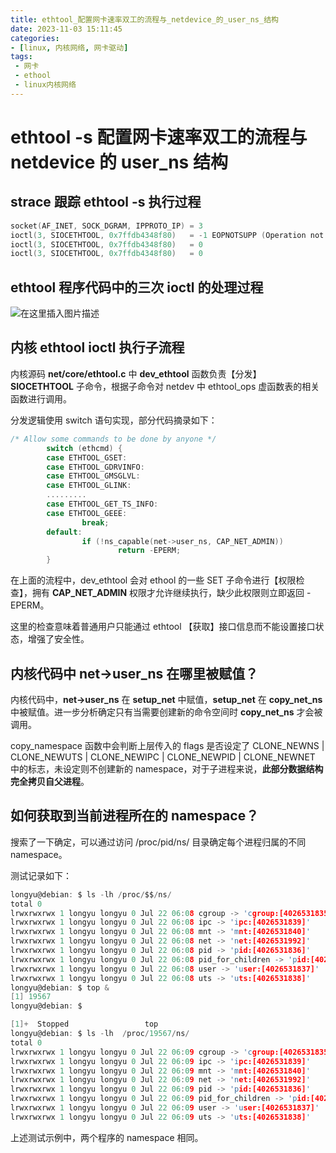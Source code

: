 ```yaml
---
title: ethtool_配置网卡速率双工的流程与_netdevice_的_user_ns_结构
date: 2023-11-03 15:11:45
categories:
- [linux, 内核网络, 网卡驱动]
tags:
 - 网卡
 - ethool
 - linux内核网络
---
```


# ethtool -s 配置网卡速率双工的流程与 netdevice 的 user_ns 结构
## strace 跟踪 ethtool -s 执行过程
```c
socket(AF_INET, SOCK_DGRAM, IPPROTO_IP) = 3
ioctl(3, SIOCETHTOOL, 0x7ffdb4348f80)   = -1 EOPNOTSUPP (Operation not supported)
ioctl(3, SIOCETHTOOL, 0x7ffdb4348f80)   = 0
ioctl(3, SIOCETHTOOL, 0x7ffdb4348f80)   = 0
```

## ethtool 程序代码中的三次 ioctl 的处理过程

![在这里插入图片描述](https://img-blog.csdnimg.cn/046e605ed8de4429981653415309573b.png?x-oss-process=image/watermark,type_ZmFuZ3poZW5naGVpdGk,shadow_10,text_aHR0cHM6Ly9ibG9nLmNzZG4ubmV0L0xvbmd5dV93bHo=,size_16,color_FFFFFF,t_70)

## 内核 ethtool ioctl 执行子流程
内核源码 **net/core/ethtool.c** 中 **dev_ethtool** 函数负责【分发】 **SIOCETHTOOL** 子命令，根据子命令对 netdev 中 ethtool_ops 虚函数表的相关函数进行调用。

分发逻辑使用 switch 语句实现，部分代码摘录如下：
```c
/* Allow some commands to be done by anyone */
        switch (ethcmd) {
        case ETHTOOL_GSET:
        case ETHTOOL_GDRVINFO:
        case ETHTOOL_GMSGLVL:
        case ETHTOOL_GLINK:
        .........
        case ETHTOOL_GET_TS_INFO:
        case ETHTOOL_GEEE:
                break;
        default:
                if (!ns_capable(net->user_ns, CAP_NET_ADMIN))
                        return -EPERM;
        }
```
在上面的流程中，dev_ethtool 会对 ethool 的一些 SET 子命令进行【权限检查】，拥有 **CAP_NET_ADMIN** 权限才允许继续执行，缺少此权限则立即返回 -EPERM。

这里的检查意味着普通用户只能通过 ethtool 【获取】接口信息而不能设置接口状态，增强了安全性。

## 内核代码中 net->user_ns 在哪里被赋值？
内核代码中，**net->user_ns** 在 **setup_net** 中赋值，**setup_net** 在 **copy_net_ns** 中被赋值。进一步分析确定只有当需要创建新的命令空间时 **copy_net_ns** 才会被调用。

copy_namespace 函数中会判断上层传入的 flags 是否设定了 CLONE_NEWNS | CLONE_NEWUTS | CLONE_NEWIPC | CLONE_NEWPID | CLONE_NEWNET 中的标志，未设定则不创建新的 namespace，对于子进程来说，**此部分数据结构完全拷贝自父进程**。

## 如何获取到当前进程所在的 namespace？

搜索了一下确定，可以通过访问 /proc/pid/ns/ 目录确定每个进程归属的不同 namespace。

测试记录如下：

```c
longyu@debian: $ ls -lh /proc/$$/ns/
total 0
lrwxrwxrwx 1 longyu longyu 0 Jul 22 06:08 cgroup -> 'cgroup:[4026531835]'
lrwxrwxrwx 1 longyu longyu 0 Jul 22 06:08 ipc -> 'ipc:[4026531839]'
lrwxrwxrwx 1 longyu longyu 0 Jul 22 06:08 mnt -> 'mnt:[4026531840]'
lrwxrwxrwx 1 longyu longyu 0 Jul 22 06:08 net -> 'net:[4026531992]'
lrwxrwxrwx 1 longyu longyu 0 Jul 22 06:08 pid -> 'pid:[4026531836]'
lrwxrwxrwx 1 longyu longyu 0 Jul 22 06:08 pid_for_children -> 'pid:[4026531836]'
lrwxrwxrwx 1 longyu longyu 0 Jul 22 06:08 user -> 'user:[4026531837]'
lrwxrwxrwx 1 longyu longyu 0 Jul 22 06:08 uts -> 'uts:[4026531838]'
longyu@debian: $ top &
[1] 19567
longyu@debian: $

[1]+  Stopped                 top
longyu@debian: $ ls -lh  /proc/19567/ns/
total 0
lrwxrwxrwx 1 longyu longyu 0 Jul 22 06:09 cgroup -> 'cgroup:[4026531835]'
lrwxrwxrwx 1 longyu longyu 0 Jul 22 06:09 ipc -> 'ipc:[4026531839]'
lrwxrwxrwx 1 longyu longyu 0 Jul 22 06:09 mnt -> 'mnt:[4026531840]'
lrwxrwxrwx 1 longyu longyu 0 Jul 22 06:09 net -> 'net:[4026531992]'
lrwxrwxrwx 1 longyu longyu 0 Jul 22 06:09 pid -> 'pid:[4026531836]'
lrwxrwxrwx 1 longyu longyu 0 Jul 22 06:09 pid_for_children -> 'pid:[4026531836]'
lrwxrwxrwx 1 longyu longyu 0 Jul 22 06:09 user -> 'user:[4026531837]'
lrwxrwxrwx 1 longyu longyu 0 Jul 22 06:09 uts -> 'uts:[4026531838]'
```
上述测试示例中，两个程序的 namespace 相同。

